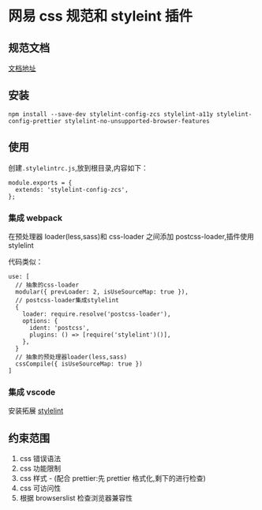 # 网易 css 规范和 styleint 插件

## 规范文档

[文档地址](./doc/index.md)

## 安装

    npm install --save-dev stylelint-config-zcs stylelint-a11y stylelint-config-prettier stylelint-no-unsupported-browser-features

## 使用

创建`.stylelintrc.js`,放到根目录,内容如下：

    module.exports = {
      extends: 'stylelint-config-zcs',
    };

### 集成 webpack

在预处理器 loader(less,sass)和 css-loader 之间添加 postcss-loader,插件使用 stylelint

代码类似：

    use: [
      // 抽象的css-loader
      modular({ prevLoader: 2, isUseSourceMap: true }),
      // postcss-loader集成stylelint
      {
        loader: require.resolve('postcss-loader'),
        options: {
          ident: 'postcss',
          plugins: () => [require('stylelint')()],
        },
      }
      // 抽象的预处理器loader(less,sass)
      cssCompile({ isUseSourceMap: true })
    ]

### 集成 vscode

安装拓展 [stylelint](https://marketplace.visualstudio.com/items?itemName=shinnn.stylelint)


## 约束范围

1. css 错误语法
2. css 功能限制
3. css 样式 - (配合 prettier:先 prettier 格式化,剩下的进行检查)
4. css 可访问性
5. 根据 browserslist 检查浏览器兼容性